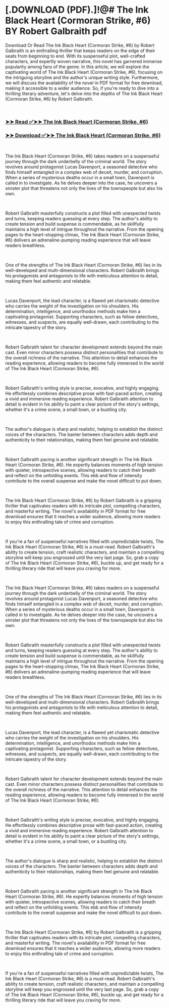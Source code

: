 # [.DOWNLOAD (PDF).]!@# The Ink Black Heart (Cormoran Strike, #6) BY Robert Galbraith pdf

<p>Download Or Read The Ink Black Heart (Cormoran Strike, #6) by Robert Galbraith is an enthralling thriller that keeps readers on the edge of their seats from beginning to end. With its suspenseful plot, well-crafted characters, and expertly woven narrative, this novel has garnered immense popularity among fans of the genre. In this article, we will explore the captivating world of The Ink Black Heart (Cormoran Strike, #6), focusing on the intriguing storyline and the author's unique writing style. Furthermore, we will discuss the availability of the novel in PDF format for free download, making it accessible to a wider audience. So, if you're ready to dive into a thrilling literary adventure, let's delve into the depths of The Ink Black Heart (Cormoran Strike, #6) by Robert Galbraith.</p>
<p>&nbsp;</p>

### [➤➤ Read ✅➤➤ The Ink Black Heart (Cormoran Strike, #6)](https://pdf2worldwide.blogspot.com/id/60144955)

### [➤➤ Download ✅➤➤ The Ink Black Heart (Cormoran Strike, #6)](https://pdf2worldwide.blogspot.com/id/60144955)

<p>&nbsp;</p>
<p>The Ink Black Heart (Cormoran Strike, #6) takes readers on a suspenseful journey through the dark underbelly of the criminal world. The story revolves around protagonist Lucas Davenport, a seasoned detective who finds himself entangled in a complex web of deceit, murder, and corruption. When a series of mysterious deaths occur in a small town, Davenport is called in to investigate. As he delves deeper into the case, he uncovers a sinister plot that threatens not only the lives of the townspeople but also his own.</p>
<p>&nbsp;</p>
<p>Robert Galbraith masterfully constructs a plot filled with unexpected twists and turns, keeping readers guessing at every step. The author's ability to create tension and build suspense is commendable, as he skillfully maintains a high level of intrigue throughout the narrative. From the opening pages to the heart-stopping climax, The Ink Black Heart (Cormoran Strike, #6) delivers an adrenaline-pumping reading experience that will leave readers breathless.</p>
<p>&nbsp;</p>
<p>One of the strengths of The Ink Black Heart (Cormoran Strike, #6) lies in its well-developed and multi-dimensional characters. Robert Galbraith brings his protagonists and antagonists to life with meticulous attention to detail, making them feel authentic and relatable.</p>
<p>&nbsp;</p>
<p>Lucas Davenport, the lead character, is a flawed yet charismatic detective who carries the weight of the investigation on his shoulders. His determination, intelligence, and unorthodox methods make him a captivating protagonist. Supporting characters, such as fellow detectives, witnesses, and suspects, are equally well-drawn, each contributing to the intricate tapestry of the story.</p>
<p>&nbsp;</p>
<p>Robert Galbraith talent for character development extends beyond the main cast. Even minor characters possess distinct personalities that contribute to the overall richness of the narrative. This attention to detail enhances the reading experience, allowing readers to become fully immersed in the world of The Ink Black Heart (Cormoran Strike, #6).</p>
<p>&nbsp;</p>
<p>Robert Galbraith's writing style is precise, evocative, and highly engaging. He effortlessly combines descriptive prose with fast-paced action, creating a vivid and immersive reading experience. Robert Galbraith attention to detail is evident in his ability to paint a clear picture of the story's settings, whether it's a crime scene, a small town, or a bustling city.</p>
<p>&nbsp;</p>
<p>The author's dialogue is sharp and realistic, helping to establish the distinct voices of the characters. The banter between characters adds depth and authenticity to their relationships, making them feel genuine and relatable.</p>
<p>&nbsp;</p>
<p>Robert Galbraith pacing is another significant strength in The Ink Black Heart (Cormoran Strike, #6). He expertly balances moments of high tension with quieter, introspective scenes, allowing readers to catch their breath and reflect on the unfolding events. This ebb and flow of intensity contribute to the overall suspense and make the novel difficult to put down.</p>
<p>&nbsp;</p>
<p>The Ink Black Heart (Cormoran Strike, #6) by Robert Galbraith is a gripping thriller that captivates readers with its intricate plot, compelling characters, and masterful writing. The novel's availability in PDF format for free download ensures that it reaches a wider audience, allowing more readers to enjoy this enthralling tale of crime and corruption.</p>
<p>&nbsp;</p>
<p>If you're a fan of suspenseful narratives filled with unpredictable twists, The Ink Black Heart (Cormoran Strike, #6) is a must-read. Robert Galbraith's ability to create tension, craft realistic characters, and maintain a compelling storyline will keep you engrossed until the very last page. So, grab a copy of The Ink Black Heart (Cormoran Strike, #6), buckle up, and get ready for a thrilling literary ride that will leave you craving for more.</p>
<p>&nbsp;</p>
<p>The Ink Black Heart (Cormoran Strike, #6) takes readers on a suspenseful journey through the dark underbelly of the criminal world. The story revolves around protagonist Lucas Davenport, a seasoned detective who finds himself entangled in a complex web of deceit, murder, and corruption. When a series of mysterious deaths occur in a small town, Davenport is called in to investigate. As he delves deeper into the case, he uncovers a sinister plot that threatens not only the lives of the townspeople but also his own.</p>
<p>&nbsp;</p>
<p>Robert Galbraith masterfully constructs a plot filled with unexpected twists and turns, keeping readers guessing at every step. The author's ability to create tension and build suspense is commendable, as he skillfully maintains a high level of intrigue throughout the narrative. From the opening pages to the heart-stopping climax, The Ink Black Heart (Cormoran Strike, #6) delivers an adrenaline-pumping reading experience that will leave readers breathless.</p>
<p>&nbsp;</p>
<p>One of the strengths of The Ink Black Heart (Cormoran Strike, #6) lies in its well-developed and multi-dimensional characters. Robert Galbraith brings his protagonists and antagonists to life with meticulous attention to detail, making them feel authentic and relatable.</p>
<p>&nbsp;</p>
<p>Lucas Davenport, the lead character, is a flawed yet charismatic detective who carries the weight of the investigation on his shoulders. His determination, intelligence, and unorthodox methods make him a captivating protagonist. Supporting characters, such as fellow detectives, witnesses, and suspects, are equally well-drawn, each contributing to the intricate tapestry of the story.</p>
<p>&nbsp;</p>
<p>Robert Galbraith talent for character development extends beyond the main cast. Even minor characters possess distinct personalities that contribute to the overall richness of the narrative. This attention to detail enhances the reading experience, allowing readers to become fully immersed in the world of The Ink Black Heart (Cormoran Strike, #6).</p>
<p>&nbsp;</p>
<p>Robert Galbraith's writing style is precise, evocative, and highly engaging. He effortlessly combines descriptive prose with fast-paced action, creating a vivid and immersive reading experience. Robert Galbraith attention to detail is evident in his ability to paint a clear picture of the story's settings, whether it's a crime scene, a small town, or a bustling city.</p>
<p>&nbsp;</p>
<p>The author's dialogue is sharp and realistic, helping to establish the distinct voices of the characters. The banter between characters adds depth and authenticity to their relationships, making them feel genuine and relatable.</p>
<p>&nbsp;</p>
<p>Robert Galbraith pacing is another significant strength in The Ink Black Heart (Cormoran Strike, #6). He expertly balances moments of high tension with quieter, introspective scenes, allowing readers to catch their breath and reflect on the unfolding events. This ebb and flow of intensity contribute to the overall suspense and make the novel difficult to put down.</p>
<p>&nbsp;</p>
<p>The Ink Black Heart (Cormoran Strike, #6) by Robert Galbraith is a gripping thriller that captivates readers with its intricate plot, compelling characters, and masterful writing. The novel's availability in PDF format for free download ensures that it reaches a wider audience, allowing more readers to enjoy this enthralling tale of crime and corruption.</p>
<p>&nbsp;</p>
<p>If you're a fan of suspenseful narratives filled with unpredictable twists, The Ink Black Heart (Cormoran Strike, #6) is a must-read. Robert Galbraith's ability to create tension, craft realistic characters, and maintain a compelling storyline will keep you engrossed until the very last page. So, grab a copy of The Ink Black Heart (Cormoran Strike, #6), buckle up, and get ready for a thrilling literary ride that will leave you craving for more.</p>
<p>&nbsp;</p>
